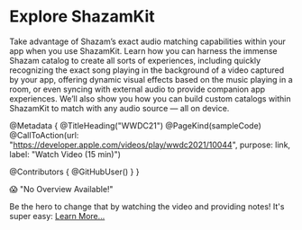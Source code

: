 # Explore ShazamKit

Take advantage of Shazam’s exact audio matching capabilities within your app when you use ShazamKit. Learn how you can harness the immense Shazam catalog to create all sorts of experiences, including quickly recognizing the exact song playing in the background of a video captured by your app, offering dynamic visual effects based on the music playing in a room, or even syncing with external audio to provide companion app experiences. We’ll also show you how you can build custom catalogs within ShazamKit to match with any audio source — all on device.

@Metadata {
   @TitleHeading("WWDC21")
   @PageKind(sampleCode)
   @CallToAction(url: "https://developer.apple.com/videos/play/wwdc2021/10044", purpose: link, label: "Watch Video (15 min)")

   @Contributors {
      @GitHubUser(<replace this with your GitHub handle>)
   }
}

😱 "No Overview Available!"

Be the hero to change that by watching the video and providing notes! It's super easy:
 [Learn More…](https://wwdcnotes.com/documentation/wwdcnotes/contributing)
